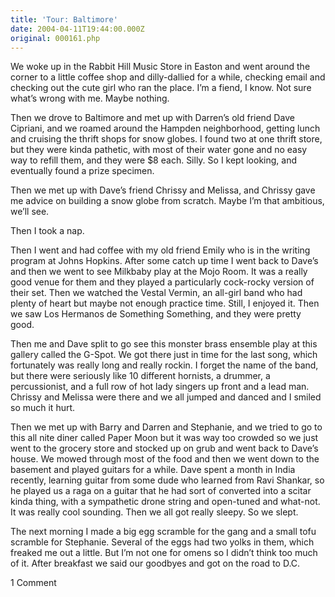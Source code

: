 ```yaml
---
title: 'Tour: Baltimore'
date: 2004-04-11T19:44:00.000Z
original: 000161.php
---
```


We woke up in the Rabbit Hill Music Store in Easton and went around the corner to a little coffee shop and dilly-dallied for a while, checking email and checking out the cute girl who ran the place. I’m a fiend, I know. Not sure what’s wrong with me. Maybe nothing.

Then we drove to Baltimore and met up with Darren’s old friend Dave Cipriani, and we roamed around the Hampden neighborhood, getting lunch and cruising the thrift shops for snow globes. I found two at one thrift store, but they were kinda pathetic, with most of their water gone and no easy way to refill them, and they were $8 each. Silly. So I kept looking, and eventually found a prize specimen.

Then we met up with Dave’s friend Chrissy and Melissa, and Chrissy gave me advice on building a snow globe from scratch. Maybe I’m that ambitious, we’ll see.

Then I took a nap.

Then I went and had coffee with my old friend Emily who is in the writing program at Johns Hopkins. After some catch up time I went back to Dave’s and then we went to see Milkbaby play at the Mojo Room. It was a really good venue for them and they played a particularly cock-rocky version of their set. Then we watched the Vestal Vermin, an all-girl band who had plenty of heart but maybe not enough practice time. Still, I enjoyed it. Then we saw Los Hermanos de Something Something, and they were pretty good.

Then me and Dave split to go see this monster brass ensemble play at this gallery called the G-Spot. We got there just in time for the last song, which fortunately was really long and really rockin. I forget the name of the band, but there were seriously like 10 different hornists, a drummer, a percussionist, and a full row of hot lady singers up front and a lead man. Chrissy and Melissa were there and we all jumped and danced and I smiled so much it hurt.

Then we met up with Barry and Darren and Stephanie, and we tried to go to this all nite diner called Paper Moon but it was way too crowded so we just went to the grocery store and stocked up on grub and went back to Dave’s house. We mowed through most of the food and then we went down to the basement and played guitars for a while. Dave spent a month in India recently, learning guitar from some dude who learned from Ravi Shankar, so he played us a raga on a guitar that he had sort of converted into a scitar kinda thing, with a sympathetic drone string and open-tuned and what-not. It was really cool sounding. Then we all got really sleepy. So we slept.

The next morning I made a big egg scramble for the gang and a small tofu scramble for Stephanie. Several of the eggs had two yolks in them, which freaked me out a little. But I’m not one for omens so I didn’t think too much of it. After breakfast we said our goodbyes and got on the road to D.C.

<span class="commentheader">1 Comment</span>

<!-- <div class="commentdivider">
<span class="commentauthorbox">Posted by Eric</span>
<span class="commentdatebox">Wednesday, April 14, 2004</span>
<span class="commenttimebox"> 9:54 AM</span>
</div>
<div class="commentbody">You shoulda asked for the chicken malt at Paper Moon. Ask Kevin, he used to have it. It’s great.</div> -->
